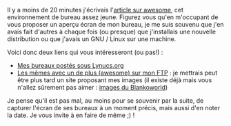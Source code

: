 Il y a moins de 20 minutes j'écrivais l'[article sur awesome](${BASE_URL}/archives/2008/04/index.html#e2008-04-27T23_57_40.txt), cet environnement de bureau assez jeune. Figurez vous qu'en m'occupant de vous proposer un aperçu écran de mon bureau, je me suis souvenu que j'en avais fait d'autres à chaque fois (ou presque) que j'installais une nouvelle distribution ou que j'avais un GNU / Linux sur une machine.

Voici donc deux liens qui vous intéresseront (ou pas!) : 

  * [Mes bureaux postés sous Lynucs.org](http://www.lynucs.org/?&Blankoworld "Afficher les bureaux de Blankoworld sur Lynucs.org")
  * [Les mêmes avec un de plus (awesome) sur mon FTP](http://vampiris.me/fichiers/images/captures/bureaux/ "Visiter le FTP de Blanko") : je mettrais peut être plus tard un site proposant mes images (il existe déjà mais vous n'allez sûrement pas aimer : [images du Blankoworld](http://blankoworld.free.fr/images/ "Visiter la galerie de Blankoworld"))

Je pense qu'il est pas mal, au moins pour se souvenir par la suite, de capturer l'écran de ses bureaux à un moment précis, mais aussi d'en noter la date. Je vous invite à en faire de même ;) !
